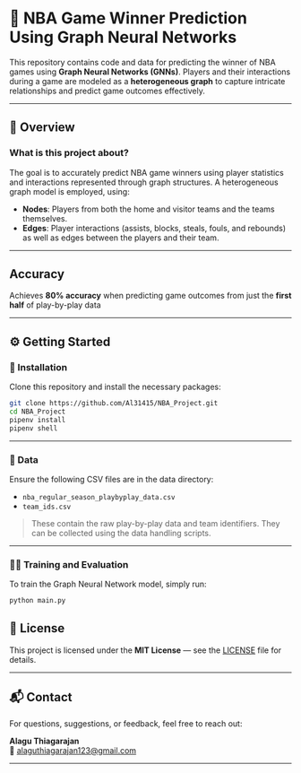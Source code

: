 # 🏀 NBA Game Winner Prediction Using Graph Neural Networks

This repository contains code and data for predicting the winner of NBA games using **Graph Neural Networks (GNNs)**. Players and their interactions during a game are modeled as a **heterogeneous graph** to capture intricate relationships and predict game outcomes effectively.

---

## 📌 Overview

### What is this project about?

The goal is to accurately predict NBA game winners using player statistics and interactions represented through graph
structures. A heterogeneous graph model is employed, using:

- **Nodes**: Players from both the home and visitor teams and the teams themselves.
- **Edges**: Player interactions (assists, blocks, steals, fouls, and rebounds) as well as edges between the players and their team. 

---

## Accuracy
Achieves **80% accuracy** when predicting game outcomes from just the **first half** of play-by-play data

---

## ⚙️ Getting Started

### 🧱 Installation

Clone this repository and install the necessary packages:

```bash
git clone https://github.com/Al31415/NBA_Project.git
cd NBA_Project
pipenv install
pipenv shell

```
---

### 📂 Data

Ensure the following CSV files are in the data directory:

- `nba_regular_season_playbyplay_data.csv`
- `team_ids.csv`

> These contain the raw play-by-play data and team identifiers. They can be collected using the data handling scripts.

---

### 🏃‍♂️ Training and Evaluation

To train the Graph Neural Network model, simply run:

```bash
python main.py
```
## 📄 License

This project is licensed under the **MIT License** — see the [LICENSE](LICENSE) file for details.

---

## 📬 Contact

For questions, suggestions, or feedback, feel free to reach out:

**Alagu Thiagarajan**  
📧 [alaguthiagarajan123@gmail.com](mailto:alaguthiagarajan123@gmail.com)

---
